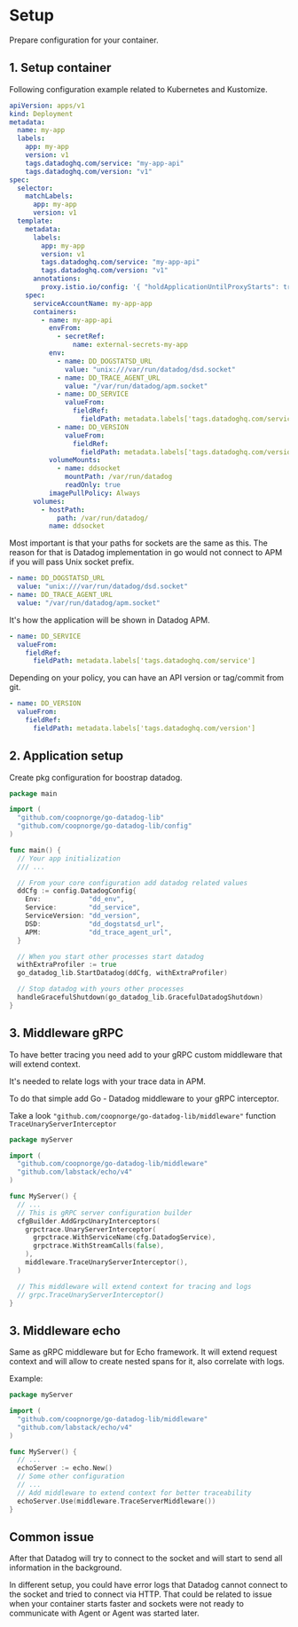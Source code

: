 # Setup

Prepare configuration for your container.

## 1. Setup container

Following configuration example related to Kubernetes and Kustomize.

```yaml
apiVersion: apps/v1
kind: Deployment
metadata:
  name: my-app
  labels:
    app: my-app
    version: v1
    tags.datadoghq.com/service: "my-app-api"
    tags.datadoghq.com/version: "v1"
spec:
  selector:
    matchLabels:
      app: my-app
      version: v1
  template:
    metadata:
      labels:
        app: my-app
        version: v1
        tags.datadoghq.com/service: "my-app-api"
        tags.datadoghq.com/version: "v1"
      annotations:
        proxy.istio.io/config: '{ "holdApplicationUntilProxyStarts": true }'
    spec:
      serviceAccountName: my-app-app
      containers:
        - name: my-app-api
          envFrom:
            - secretRef:
                name: external-secrets-my-app
          env:
            - name: DD_DOGSTATSD_URL
              value: "unix:///var/run/datadog/dsd.socket"
            - name: DD_TRACE_AGENT_URL
              value: "/var/run/datadog/apm.socket"
            - name: DD_SERVICE
              valueFrom:
                fieldRef:
                  fieldPath: metadata.labels['tags.datadoghq.com/service']
            - name: DD_VERSION
              valueFrom:
                fieldRef:
                  fieldPath: metadata.labels['tags.datadoghq.com/version']
          volumeMounts:
            - name: ddsocket
              mountPath: /var/run/datadog
              readOnly: true
          imagePullPolicy: Always
      volumes:
        - hostPath:
            path: /var/run/datadog/
          name: ddsocket
```

Most important is that your paths for sockets are the same as this.
The reason for that is Datadog implementation in go would not connect
to APM if you will pass Unix socket prefix.

```yaml
- name: DD_DOGSTATSD_URL
  value: "unix:///var/run/datadog/dsd.socket"
- name: DD_TRACE_AGENT_URL
  value: "/var/run/datadog/apm.socket"
```

It's how the application will be shown in Datadog APM.

```yaml
- name: DD_SERVICE
  valueFrom:
    fieldRef:
      fieldPath: metadata.labels['tags.datadoghq.com/service']
```

Depending on your policy,
you can have an API version or tag/commit from git.

```yaml
- name: DD_VERSION
  valueFrom:
    fieldRef:
      fieldPath: metadata.labels['tags.datadoghq.com/version']
```

## 2. Application setup

Create pkg configuration for boostrap datadog.

```go
package main

import (
  "github.com/coopnorge/go-datadog-lib"
  "github.com/coopnorge/go-datadog-lib/config"
)

func main() {
  // Your app initialization
  /// ... 

  // From your core configuration add datadog related values
  ddCfg := config.DatadogConfig{
    Env:            "dd_env",
    Service:        "dd_service",
    ServiceVersion: "dd_version",
    DSD:            "dd_dogstatsd_url",
    APM:            "dd_trace_agent_url",
  }

  // When you start other processes start datadog
  withExtraProfiler := true
  go_datadog_lib.StartDatadog(ddCfg, withExtraProfiler)

  // Stop datadog with yours other processes
  handleGracefulShutdown(go_datadog_lib.GracefulDatadogShutdown)
}
```

## 3. Middleware gRPC

To have better tracing you need add to your gRPC custom
middleware that will extend context.

It's needed to relate logs with your trace data in APM.

To do that simple add Go - Datadog middleware
to your gRPC interceptor.

Take a look `"github.com/coopnorge/go-datadog-lib/middleware"`
function `TraceUnaryServerInterceptor`

```go
package myServer

import (
  "github.com/coopnorge/go-datadog-lib/middleware"
  "github.com/labstack/echo/v4"
)

func MyServer() {
  // ...
  // This is gRPC server configuration builder
  cfgBuilder.AddGrpcUnaryInterceptors(
    grpctrace.UnaryServerInterceptor(
      grpctrace.WithServiceName(cfg.DatadogService),
      grpctrace.WithStreamCalls(false),
    ),
    middleware.TraceUnaryServerInterceptor(),
  )

  // This middleware will extend context for tracing and logs
  // grpc.TraceUnaryServerInterceptor()
}
```

## 3. Middleware echo

Same as gRPC middleware but for Echo framework.
It will extend request context and will allow
to create nested spans for it, also correlate with logs.

Example:

```go
package myServer

import (
  "github.com/coopnorge/go-datadog-lib/middleware"
  "github.com/labstack/echo/v4"
)

func MyServer() {
  // ...
  echoServer := echo.New()
  // Some other configuration
  // ...
  // Add middleware to extend context for better traceability
  echoServer.Use(middleware.TraceServerMiddleware())
}
```

## Common issue

After that Datadog will try to connect to the socket
and will start to send all information in the background.

In different setup, you could have error logs
that Datadog cannot connect to the socket and
tried to connect via HTTP. That could be related
to issue when your container starts faster
and sockets were not ready to communicate with Agent
or Agent was started later.
